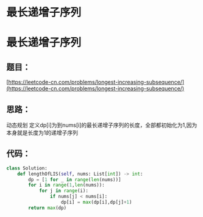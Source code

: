 # 最长递增子序列



# 最长递增子序列

## 题目：

[https://leetcode-cn.com/problems/longest-increasing-subsequence/](https://leetcode-cn.com/problems/longest-increasing-subsequence/)

## 思路：

动态规划 定义dp[i]为到nums[i]的最长递增子序列的长度，全部都初始化为1,因为本身就是长度为1的递增子序列

## 代码：

```python
class Solution:
    def lengthOfLIS(self, nums: List[int]) -> int:
        dp = [1 for _ in range(len(nums))]
        for i in range(1,len(nums)):
            for j in range(i):
                if nums[j] < nums[i]:
                    dp[i] = max(dp[i],dp[j]+1)
        return max(dp)
```
